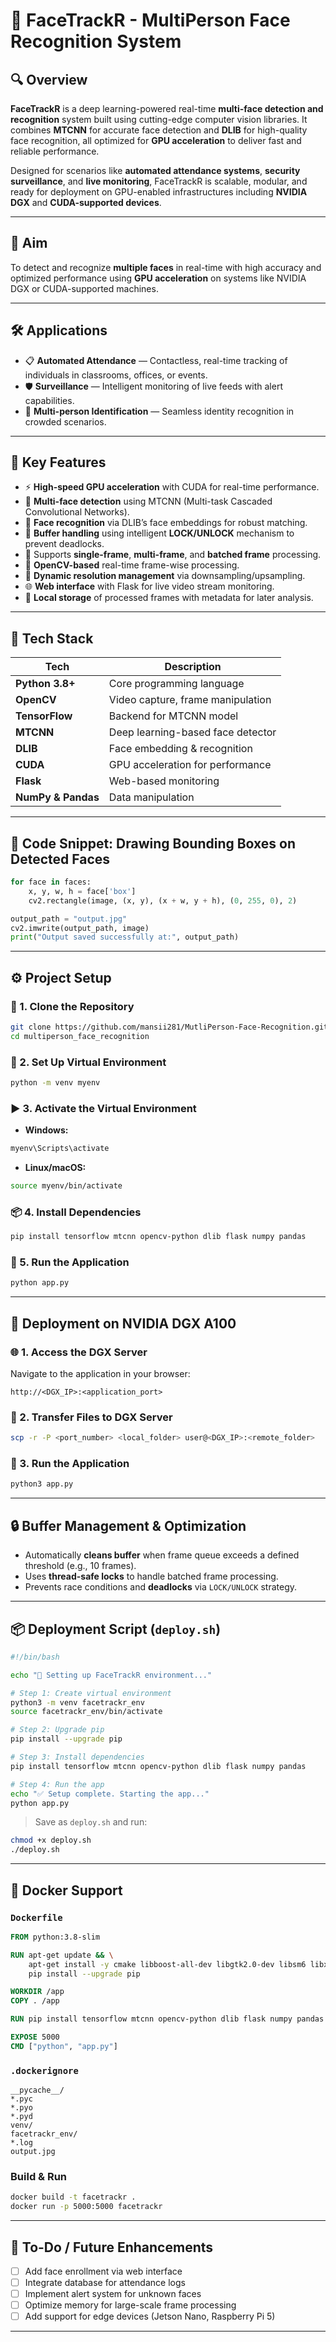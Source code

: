 # 🚀 FaceTrackR - MultiPerson Face Recognition System

## 🔍 Overview

**FaceTrackR** is a deep learning-powered real-time **multi-face detection and recognition** system built using cutting-edge computer vision libraries. It combines **MTCNN** for accurate face detection and **DLIB** for high-quality face recognition, all optimized for **GPU acceleration** to deliver fast and reliable performance.

Designed for scenarios like **automated attendance systems**, **security surveillance**, and **live monitoring**, FaceTrackR is scalable, modular, and ready for deployment on GPU-enabled infrastructures including **NVIDIA DGX** and **CUDA-supported devices**.

---

## 🎯 Aim

To detect and recognize **multiple faces** in real-time with high accuracy and optimized performance using **GPU acceleration** on systems like NVIDIA DGX or CUDA-supported machines.

---

## 🛠 Applications

- 📋 **Automated Attendance** — Contactless, real-time tracking of individuals in classrooms, offices, or events.  
- 🛡️ **Surveillance** — Intelligent monitoring of live feeds with alert capabilities.  
- 👥 **Multi-person Identification** — Seamless identity recognition in crowded scenarios.

---

## 🚀 Key Features

- ⚡ **High-speed GPU acceleration** with CUDA for real-time performance.
- 👥 **Multi-face detection** using MTCNN (Multi-task Cascaded Convolutional Networks).
- 🧠 **Face recognition** via DLIB’s face embeddings for robust matching.
- 🔁 **Buffer handling** using intelligent **LOCK/UNLOCK** mechanism to prevent deadlocks.
- 🧩 Supports **single-frame**, **multi-frame**, and **batched frame** processing.
- 🎥 **OpenCV-based** real-time frame-wise processing.
- 📐 **Dynamic resolution management** via downsampling/upsampling.
- 🌐 **Web interface** with Flask for live video stream monitoring.
- 💾 **Local storage** of processed frames with metadata for later analysis.

---

## 🧰 Tech Stack

| Tech | Description |
|------|-------------|
| **Python 3.8+** | Core programming language |
| **OpenCV** | Video capture, frame manipulation |
| **TensorFlow** | Backend for MTCNN model |
| **MTCNN** | Deep learning-based face detector |
| **DLIB** | Face embedding & recognition |
| **CUDA** | GPU acceleration for performance |
| **Flask** | Web-based monitoring |
| **NumPy & Pandas** | Data manipulation |

---

## 🧾 Code Snippet: Drawing Bounding Boxes on Detected Faces

```python
for face in faces:
    x, y, w, h = face['box']
    cv2.rectangle(image, (x, y), (x + w, y + h), (0, 255, 0), 2)

output_path = "output.jpg"
cv2.imwrite(output_path, image)
print("Output saved successfully at:", output_path)
```

---

## ⚙️ Project Setup

### 🔄 1. Clone the Repository

```bash
git clone https://github.com/mansii281/MutliPerson-Face-Recognition.git
cd multiperson_face_recognition
```

### 🧪 2. Set Up Virtual Environment

```bash
python -m venv myenv
```

### ▶️ 3. Activate the Virtual Environment

- **Windows:**
```bash
myenv\Scripts\activate
```
- **Linux/macOS:**
```bash
source myenv/bin/activate
```

### 📦 4. Install Dependencies

```bash
pip install tensorflow mtcnn opencv-python dlib flask numpy pandas
```

### 🚀 5. Run the Application

```bash
python app.py
```

---

## 📡 Deployment on NVIDIA DGX A100

### 🌐 1. Access the DGX Server

Navigate to the application in your browser:

```
http://<DGX_IP>:<application_port>
```

### 📂 2. Transfer Files to DGX Server

```bash
scp -r -P <port_number> <local_folder> user@<DGX_IP>:<remote_folder>
```

### 🧠 3. Run the Application

```bash
python3 app.py
```

---

## 🔒 Buffer Management & Optimization

- Automatically **cleans buffer** when frame queue exceeds a defined threshold (e.g., 10 frames).
- Uses **thread-safe locks** to handle batched frame processing.
- Prevents race conditions and **deadlocks** via `LOCK/UNLOCK` strategy.

---

## 📦 Deployment Script (`deploy.sh`)

```bash
#!/bin/bash

echo "🚀 Setting up FaceTrackR environment..."

# Step 1: Create virtual environment
python3 -m venv facetrackr_env
source facetrackr_env/bin/activate

# Step 2: Upgrade pip
pip install --upgrade pip

# Step 3: Install dependencies
pip install tensorflow mtcnn opencv-python dlib flask numpy pandas

# Step 4: Run the app
echo "✅ Setup complete. Starting the app..."
python app.py
```

> Save as `deploy.sh` and run:
```bash
chmod +x deploy.sh
./deploy.sh
```

---

## 🐳 Docker Support

### `Dockerfile`
```dockerfile
FROM python:3.8-slim

RUN apt-get update && \
    apt-get install -y cmake libboost-all-dev libgtk2.0-dev libsm6 libxext6 libxrender-dev && \
    pip install --upgrade pip

WORKDIR /app
COPY . /app

RUN pip install tensorflow mtcnn opencv-python dlib flask numpy pandas

EXPOSE 5000
CMD ["python", "app.py"]
```

### `.dockerignore`
```
__pycache__/
*.pyc
*.pyo
*.pyd
venv/
facetrackr_env/
*.log
output.jpg
```

### Build & Run
```bash
docker build -t facetrackr .
docker run -p 5000:5000 facetrackr
```

---

## 📌 To-Do / Future Enhancements

- [ ] Add face enrollment via web interface  
- [ ] Integrate database for attendance logs  
- [ ] Implement alert system for unknown faces  
- [ ] Optimize memory for large-scale frame processing  
- [ ] Add support for edge devices (Jetson Nano, Raspberry Pi 5)  

---
